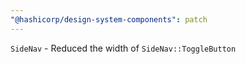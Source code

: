 ```yaml
---
"@hashicorp/design-system-components": patch
---
```


`SideNav` - Reduced the width of `SideNav::ToggleButton`
